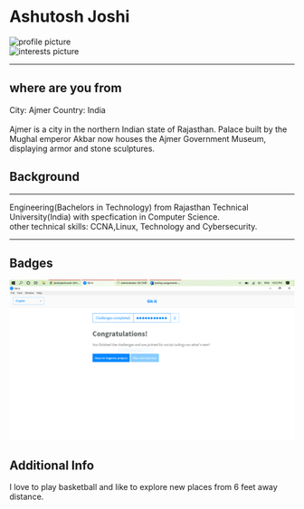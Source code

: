 <html>
<body>

<h1>Ashutosh Joshi</h1>
<img src="C:\Users\Ash\Desktop\Cloud Computing\itmo-544\profile.jpg" alt="profile picture">
<br>
<img src="C:\Users\Ash\Desktop\Cloud Computing\itmo-544\interest.jpg" alt="interests picture">
<hr>
<h2> where are you from</h2>
City: Ajmer
Country: India 
<br><br>
Ajmer is a city in the northern Indian state of Rajasthan.
Palace built by the Mughal emperor Akbar now houses the Ajmer Government Museum, displaying armor and stone sculptures.
<h2>Background</h2>
<hr>
Engineering(Bachelors in Technology) from Rajasthan Technical University(India) 
with specfication in Computer Science.
<br>other technical skills:
CCNA,Linux, Technology and Cybersecurity.
<hr>
<h2>Badges</h2>
<img src=https://github.com/ajoshi37/itmo-544/blob/master/GIT-it%20capture.PNG alt="badges">
<h2>Additional Info</h2>
I love to play basketball and like to explore new places from 6 feet away distance.
</body>
</html>
